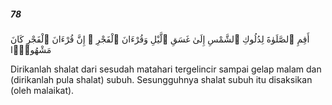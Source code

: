 ##### 78

<span class="ayah">أَقِمِ ٱلصَّلَوٰةَ لِدُلُوكِ ٱلشَّمْسِ إِلَىٰ غَسَقِ ٱلَّيْلِ وَقُرْءَانَ ٱلْفَجْرِ ۖ إِنَّ قُرْءَانَ ٱلْفَجْرِ كَانَ مَشْهُودًۭا</span>

<span class="ayah_translation">Dirikanlah shalat dari sesudah matahari tergelincir sampai gelap malam dan (dirikanlah pula shalat) subuh. Sesungguhnya shalat subuh itu disaksikan (oleh malaikat).</span>
